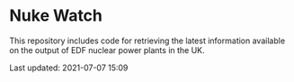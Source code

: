 # Nuke Watch

This repository includes code for retrieving the latest information available on the output of EDF nuclear power plants in the UK.

Last updated: 2021-07-07 15:09